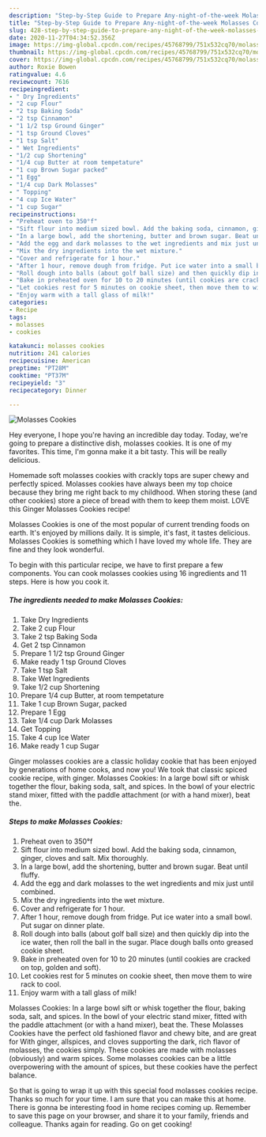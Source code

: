 ```yaml
---
description: "Step-by-Step Guide to Prepare Any-night-of-the-week Molasses Cookies"
title: "Step-by-Step Guide to Prepare Any-night-of-the-week Molasses Cookies"
slug: 428-step-by-step-guide-to-prepare-any-night-of-the-week-molasses-cookies
date: 2020-11-27T04:34:52.356Z
image: https://img-global.cpcdn.com/recipes/45768799/751x532cq70/molasses-cookies-recipe-main-photo.jpg
thumbnail: https://img-global.cpcdn.com/recipes/45768799/751x532cq70/molasses-cookies-recipe-main-photo.jpg
cover: https://img-global.cpcdn.com/recipes/45768799/751x532cq70/molasses-cookies-recipe-main-photo.jpg
author: Roxie Bowen
ratingvalue: 4.6
reviewcount: 7616
recipeingredient:
- " Dry Ingredients"
- "2 cup Flour"
- "2 tsp Baking Soda"
- "2 tsp Cinnamon"
- "1 1/2 tsp Ground Ginger"
- "1 tsp Ground Cloves"
- "1 tsp Salt"
- " Wet Ingredients"
- "1/2 cup Shortening"
- "1/4 cup Butter at room tempetature"
- "1 cup Brown Sugar packed"
- "1 Egg"
- "1/4 cup Dark Molasses"
- " Topping"
- "4 cup Ice Water"
- "1 cup Sugar"
recipeinstructions:
- "Preheat oven to 350°f"
- "Sift flour into medium sized bowl. Add the baking soda, cinnamon, ginger, cloves and salt. Mix thoroughly."
- "In a large bowl, add the shortening, butter and brown sugar. Beat until fluffy."
- "Add the egg and dark molasses to the wet ingredients and mix just until combined."
- "Mix the dry ingredients into the wet mixture."
- "Cover and refrigerate for 1 hour."
- "After 1 hour, remove dough from fridge. Put ice water into a small bowl. Put sugar on dinner plate."
- "Roll dough into balls (about golf ball size) and then quickly dip into the ice water, then roll the ball in the sugar. Place dough balls onto greased cookie sheet."
- "Bake in preheated oven for 10 to 20 minutes (until cookies are cracked on top, golden and soft)."
- "Let cookies rest for 5 minutes on cookie sheet, then move them to wire rack to cool."
- "Enjoy warm with a tall glass of milk!"
categories:
- Recipe
tags:
- molasses
- cookies

katakunci: molasses cookies 
nutrition: 241 calories
recipecuisine: American
preptime: "PT28M"
cooktime: "PT37M"
recipeyield: "3"
recipecategory: Dinner

---
```



![Molasses Cookies](https://img-global.cpcdn.com/recipes/45768799/751x532cq70/molasses-cookies-recipe-main-photo.jpg)

Hey everyone, I hope you're having an incredible day today. Today, we're going to prepare a distinctive dish, molasses cookies. It is one of my favorites. This time, I'm gonna make it a bit tasty. This will be really delicious.

Homemade soft molasses cookies with crackly tops are super chewy and perfectly spiced. Molasses cookies have always been my top choice because they bring me right back to my childhood. When storing these (and other cookies) store a piece of bread with them to keep them moist. LOVE this Ginger Molasses Cookies recipe!

Molasses Cookies is one of the most popular of current trending foods on earth. It's enjoyed by millions daily. It is simple, it's fast, it tastes delicious. Molasses Cookies is something which I have loved my whole life. They are fine and they look wonderful.


To begin with this particular recipe, we have to first prepare a few components. You can cook molasses cookies using 16 ingredients and 11 steps. Here is how you cook it.

<!--inarticleads1-->

##### The ingredients needed to make Molasses Cookies:

1. Take  Dry Ingredients
1. Take 2 cup Flour
1. Take 2 tsp Baking Soda
1. Get 2 tsp Cinnamon
1. Prepare 1 1/2 tsp Ground Ginger
1. Make ready 1 tsp Ground Cloves
1. Take 1 tsp Salt
1. Take  Wet Ingredients
1. Take 1/2 cup Shortening
1. Prepare 1/4 cup Butter, at room tempetature
1. Take 1 cup Brown Sugar, packed
1. Prepare 1 Egg
1. Take 1/4 cup Dark Molasses
1. Get  Topping
1. Take 4 cup Ice Water
1. Make ready 1 cup Sugar


Ginger molasses cookies are a classic holiday cookie that has been enjoyed by generations of home cooks, and now you! We took that classic spiced cookie recipe, with ginger. Molasses Cookies: In a large bowl sift or whisk together the flour, baking soda, salt, and spices. In the bowl of your electric stand mixer, fitted with the paddle attachment (or with a hand mixer), beat the. 

<!--inarticleads2-->

##### Steps to make Molasses Cookies:

1. Preheat oven to 350°f
1. Sift flour into medium sized bowl. Add the baking soda, cinnamon, ginger, cloves and salt. Mix thoroughly.
1. In a large bowl, add the shortening, butter and brown sugar. Beat until fluffy.
1. Add the egg and dark molasses to the wet ingredients and mix just until combined.
1. Mix the dry ingredients into the wet mixture.
1. Cover and refrigerate for 1 hour.
1. After 1 hour, remove dough from fridge. Put ice water into a small bowl. Put sugar on dinner plate.
1. Roll dough into balls (about golf ball size) and then quickly dip into the ice water, then roll the ball in the sugar. Place dough balls onto greased cookie sheet.
1. Bake in preheated oven for 10 to 20 minutes (until cookies are cracked on top, golden and soft).
1. Let cookies rest for 5 minutes on cookie sheet, then move them to wire rack to cool.
1. Enjoy warm with a tall glass of milk!


Molasses Cookies: In a large bowl sift or whisk together the flour, baking soda, salt, and spices. In the bowl of your electric stand mixer, fitted with the paddle attachment (or with a hand mixer), beat the. These Molasses Cookies have the perfect old fashioned flavor and chewy bite, and are great for With ginger, allspices, and cloves supporting the dark, rich flavor of molasses, the cookies simply. These cookies are made with molasses (obviously) and warm spices. Some molasses cookies can be a little overpowering with the amount of spices, but these cookies have the perfect balance. 

So that is going to wrap it up with this special food molasses cookies recipe. Thanks so much for your time. I am sure that you can make this at home. There is gonna be interesting food in home recipes coming up. Remember to save this page on your browser, and share it to your family, friends and colleague. Thanks again for reading. Go on get cooking!
